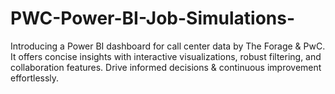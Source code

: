 # PWC-Power-BI-Job-Simulations-
Introducing a Power BI dashboard for call center data by The Forage &amp; PwC. It offers concise insights with interactive visualizations, robust filtering, and collaboration features. Drive informed decisions &amp; continuous improvement effortlessly.
